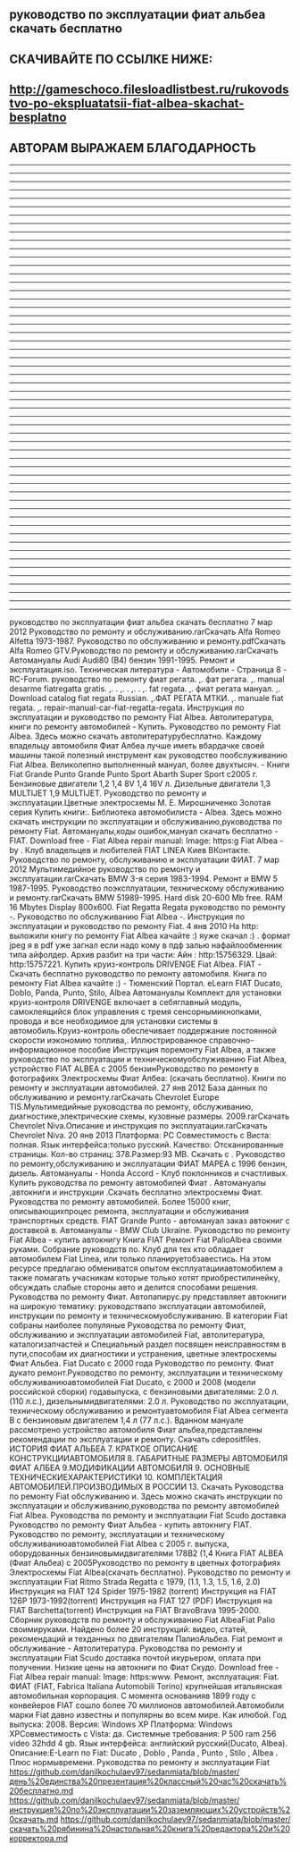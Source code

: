 руководство по эксплуатации фиат альбеа скачать бесплатно
--------------------------------------------------
СКАЧИВАЙТЕ ПО ССЫЛКЕ НИЖЕ:
--------------------------------------------------
http://gameschoco.filesloadlistbest.ru/rukovodstvo-po-ekspluatatsii-fiat-albea-skachat-besplatno
--------------------------------------------------
АВТОРАМ ВЫРАЖАЕМ БЛАГОДАРНОСТЬ
--------------------------------------------------
--------------------------------------------------
--------------------------------------------------
--------------------------------------------------
--------------------------------------------------
--------------------------------------------------
--------------------------------------------------
--------------------------------------------------
--------------------------------------------------
--------------------------------------------------
--------------------------------------------------
--------------------------------------------------
--------------------------------------------------
--------------------------------------------------
--------------------------------------------------
--------------------------------------------------
--------------------------------------------------
--------------------------------------------------
--------------------------------------------------
--------------------------------------------------
--------------------------------------------------
--------------------------------------------------
--------------------------------------------------
--------------------------------------------------
--------------------------------------------------
--------------------------------------------------
--------------------------------------------------
--------------------------------------------------
--------------------------------------------------
--------------------------------------------------
--------------------------------------------------
--------------------------------------------------
--------------------------------------------------
--------------------------------------------------
--------------------------------------------------
--------------------------------------------------
--------------------------------------------------
--------------------------------------------------
--------------------------------------------------
--------------------------------------------------
--------------------------------------------------
--------------------------------------------------
--------------------------------------------------
--------------------------------------------------
--------------------------------------------------
--------------------------------------------------
--------------------------------------------------
--------------------------------------------------
--------------------------------------------------
--------------------------------------------------
--------------------------------------------------
--------------------------------------------------
--------------------------------------------------
--------------------------------------------------
--------------------------------------------------
руководство по эксплуатации фиат альбеа скачать бесплатно 7 мар 2012  Руководство по ремонту и обслуживанию.rarСкачать Alfa Romeo Alfetta 1973-1987. Руководство по обслуживанию и ремонту.pdfСкачать Alfa Romeo GTV.Руководство по ремонту и обслуживанию.rarСкачать Автомануалы Audi Audi80 (B4) бензин 1991-1995. Ремонт и эксплуатация.iso. Техническая литература - Автомобили - Страница 8 - RC-Forum. руководство по ремонту фиат регата. ,. фат регата. ,. manual desarme fiatregatta gratis. ,.   . ,.   . ,.   . ,. fat regata. ,. фиат регата мануал. ,. Download catalog fiat regata Russian. ,.ФАТ РЕГАТА МТКИ. ,. manuale fiat regata. ,. repair-manual-car-fiat-regatta-regata. Инструкция по эксплуатации и руководство по ремонту Fiat Albea. Автолитература, книги по ремонту автомобилей - Купить. Руководство по ремонту Fiat Albea. Здесь можно скачать автолитературубесплатно. Каждому владельцу автомобиля Фиат Албеа лучше иметь вбардачке своей машины такой полезный инструмент как руководство пообслуживанию Fiat Albea. Великолепно выполненный мануал, более двухтысяч. - Книги  Fiat Grande Punto  Grande Punto Sport  Abarth Super Sport с2005 г. Бензиновые двигатели 1,2  1,4 8V  1,4 16V л. Дизельные двигатели 1,3 MULTIJET  1,9 MULTIJET. Руководство по ремонту и эксплуатации.Цветные электросхемы  М. Е. Мирошниченко  Золотая серия  Купить книги:. Библиотека автомобилиста - Albea. Здесь можно скачать инструкции по эксплуатации и обслуживанию,руководства по ремонту Fiat. Автомануалы,коды ошибок,мануал скачать бесплатно - FIAT. Download free - Fiat Albea repair manual: Image: https:g Fiat Albea - by .
Клуб владельцев и любителей FIAT LINEA Киев  ВКонтакте. Руководство по ремонту, обслуживанию и эксплуатации ФИАТ. 7 мар 2012  Мультимедийное руководство по ремонту и эксплуатации.rarСкачать BMW 3-я серия 1983-1994. Ремонт и  BMW 5 1987-1995. Руководство поэксплуатации, техническому обслуживанию и ремонту.rarСкачать BMW 51989-1995.  Hard disk 20-600 Mb free. RAM 16 Mbytes Display 800x600. Fiat Regatta  Regata руководство по ремонту -. Руководство по обслуживанию Fiat Albea -. Инструкция по эксплуатации и руководство по ремонту Fiat. 4 янв 2010  На http: выложили книгу по ремонту Fiat Albea качайте :) яуже скачал :) . формат jpeg я в pdf уже загнал если надо кому в пдф залью нафайлообменник типа айфолдер. Архив разбит на три части: Айн : http:15756329. Цвай: http:15757221. Купить круиз-контроль DRIVENGE Fiat Albea. FIAT - Скачать бесплатно руководство по ремонту автомобиля. Книга по ремонту Fiat Albea качайте :) -  Тюменский Портал. eLearn FIAT Ducato, Doblo, Panda, Punto, Stilo, Albea  Автомануалы
Комплект для установки круиз-контроля DRIVENGE включает в себяглавный модуль, самоклеящийся блок управления с тремя сенсорнымикнопками, провода и все необходимое для установки системы в автомобиль.Круиз-контроль обеспечивает поддержание постоянной скорости иэкономию топлива,. Иллюстрированное справочно-информационное пособие Инструкция поремонту Fiat Albea, а также руководство по эксплуатации и техническомуобслуживанию Fiat Albea, устройство  FIAT ALBEA с 2005 бензинРуководство по ремонту в фотографиях  Электросхемы Фиат Албеа: (скачать бесплатно). Книги по ремонту и эксплуатации автомобилей. 27 янв 2012  База данных по обслуживанию и ремонту.rarСкачать Chevrolet Europe TIS.Мультимедийные руководства по ремонту, обслуживанию, диагностике,электрические схемы, кузовные размеры. 2009.rarСкачать Chevrolet Niva.Описание и инструкция по эксплуатации.rarСкачать Chevrolet Niva. 20 янв 2013  Платформа: PC Совместимость с Виста: полная. Язык интерфейса:только русский. Качество: Отсканированные страницы. Кол-во страниц: 378.Размер:93 МВ. Скачать с . Руководство по ремонту,обслуживанию и эксплуатации ФИАТ МАРЕА с 1996 бензин, дизель. Автомануалы - Honda Accord - Клуб поклонников и счастливых. Купить руководства по ремонту автомобилей Фиат . Автомануалы ,автокниги и инструкции .Скачать бесплатно электросхемы Фиат. Руководства по ремонту автомобилей. Более 15000 книг, описывающихпроцес ремонта, эксплуатации и обслуживания транспортных средств. FIAT Grande Punto - автомануал заказ автокниг с доставкой в. Автомануалы - BMW Club Ukraine. Руководство по ремонту Fiat Albea - купить автокнигу Книга FIAT
Ремонт Fiat PalioAlbea своими руками. Собрание руководств по. Клуб для тех кто обладает автомобилем Fiat Linea, или только планируетобзавестись. На этом ресурсе предлагаю обмениватся опытом експлуатацииавтомобилем а также помагать учасникам которые только хотят приобрестилинейку, обсуждать слабые стороны авто и делится способами решения. Руководства по ремонту Фиат. Автопапирус.ру представляет автокниги на широкую тематику: руководствапо эксплуатации автомобилей, инструкции по ремонту и техническомуобслуживанию. В категории Fiat собраны наиболее популяные Руководства по ремонту Фиат, обслуживанию и эксплуатации автомобилей Fiat, автолитература, каталогизапчастей и  Специальный раздел посвящен неисправностям в пути,способам их диагностики и устранения, цветные электросхемы Фиат Альбеа. Fiat Ducato с 2000 года Руководство по ремонту. Фиат дукато ремонт.Руководство по ремонту, эксплуатации и техническому обслуживаниюавтомобилей Fiat Ducato, с 2000 и 2008 (модели российской сборки) годавыпуска, с бензиновыми двигателями: 2.0 л. (110 л.с.), дизельнымидвигателями: 2.0 л. Руководство по эксплуатации, техническому обслуживанию и ремонтуавтомобиля Fiat Albea сегмента В с бензиновым двигателем 1,4 л (77 л.с.). Вданном мануале рассмотрено устройство автомобиля Фиат альбеа,представлены рекомендации по эксплуатации и ремонту.  Скачать cdepositfiles. ИСТОРИЯ ФИАТ АЛЬБЕА 7. КРАТКОЕ ОПИСАНИЕ КОНСТРУКЦИИАВТОМОБИЛЯ 8. ГАБАРИТНЫЕ РАЗМЕРЫ АВТОМОБИЛЯ ФИАТ АЛБЕА 9.МОДИФИКАЦИИ АВТОМОБИЛЯ 9. ОСНОВНЫЕ ТЕХНИЧЕСКИЕХАРАКТЕРИСТИКИ 10. КОМПЛЕКТАЦИЯ АВТОМОБИЛЕЙ.ПРОИЗВОДИМЫХ В РОССИИ 13. Скачать Руководства по ремонту Fiat обслуживанию и. Здесь можно скачать инструкции по эксплуатации и обслуживанию,руководства по ремонту автомобилей Fiat Albea. Руководства по ремонту и эксплуатации Fiat Scudo доставка
Руководство по ремонту Фиат Альбеа - купить автокнигу FIAT. Руководство по ремонту, эксплуатации и техническому обслуживаниюавтомобилей Fiat Albea с 2005 г. выпуска, оборудованных бензиновымидвигателями 178В2 (1,4  Книга FIAT ALBEA (Фиат Альбеа) с 2005Руководство по ремонту в цветных фотографиях  Электросхемы Fiat Albea(скачать бесплатно). Руководство по ремонту и эксплуатации Fiat Ritmo  Strada  Regatta с 1979, (1.1, 1.3, 1.5, 1.6, 2.0)  Инструкция на FIAT 124 Spider 1975-1982 (torrent) Инструкция на FIAT 126P 1973-1992(torrent)  Инструкция на FIAT 127 (PDF) Инструкция на FIAT Barchetta(torrent)  Инструкция на FIAT BravoBrava 1995-2000. Сборник руководств по ремонту и обслуживанию Fiat AlbeaFiat Palio своимируками. Найдено более 20 инструкций: видео, статей, рекомендаций и техданных по двигателям ПалиоАльбеа. Fiat ремонт и обслуживание - Автолитература. Руководства по ремонту и эксплуатации Fiat Scudo доставка почтой икурьером, оплата при получении. Низкие цены на автокниги по Фиат Скудо. Download free - Fiat Albea repair manual: Image: https:www. Ремонт, эксплуатация: Fiat. ФИАТ (FIAT, Fabrica Italiana Automobili Torino) крупнейшая итальянская автомобильная корпорация. С момента основанияв 1899 году с конвейеров FIAT сошло более 70 миллионов автомобилей.Автомобили марки Fiat давно известны и популярны во всем мире. Как илюбой. Год выпуска: 2008. Версия: Windows XP Платформа: Windows XPСовместимость с Vista: да. Системные требования: P 500 ram 256 video 32hdd 4 gb. Язык интерфейса: английский  русский(Ducato, Albea). Описание:E-Learn по Fiat: Ducato , Doblo , Panda , Punto , Stilo , Albea . Плюс нормывремени. Руководства по ремонту и эксплуатации Fiat
https://github.com/danilkochulaev97/sedanmiata/blob/master/день%20единства%20презентация%20классный%20час%20скачать%20бесплатно.md
https://github.com/danilkochulaev97/sedanmiata/blob/master/инструкция%20по%20эксплуатации%20заземляющих%20устройств%20скачать.md
https://github.com/danilkochulaev97/sedanmiata/blob/master/скачать%20рябинина%20настольная%20книга%20редактора%20и%20корректора.md